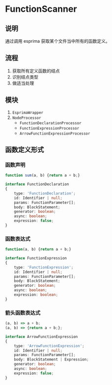 # FunctionScanner

## 说明

通过调用 esprima 获取某个文件当中所有的函数定义。

## 流程

1. 获取所有定义函数的结点
2. 识别结点类型
3. 做适当处理

## 模块

1. `EsprimaWrapper`
2. `NodeProcessor`
   - `FunctionDeclarationProcessor`
   - `FunctionExpressionProcessor`
   - `ArrowFunctionExpressionProcessor`

## 函数定义形式

### 函数声明

```js
function sum(a, b) {return a + b;}
```

```ts
interface FunctionDeclaration 
{ 
    type: 'FunctionDeclaration'; 
    id: Identifier | null; 
    params: FunctionParameter[]; 
    body: BlockStatement; 
    generator: boolean;
    async: boolean;
    expression: false; 
}
```

### 函数表达式

```js
function(a, b) {return a + b;}
```

```ts
interface FunctionExpression 
{
    type: 'FunctionExpression'; 
    id: Identifier | null; 
    params: FunctionParameter[]; 
    body: BlockStatement; 
    generator: boolean;
    async: boolean;
    expression: boolean; 
}
```

### 箭头函数表达式

```js
(a, b) => a + b;
(a, b) => {return a + b;};
```

```ts
interface ArrowFunctionExpression 
{ 
    type: 'ArrowFunctionExpression'; 
    id: Identifier | null;
    params: FunctionParameter[];
    body: BlockStatement | Expression; 
    generator: boolean;
    async: boolean;
    expression: false; 
}
```
